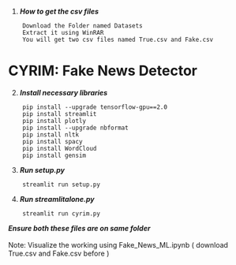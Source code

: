 
1. ***How to get the csv files***<br />
```
    Download the Folder named Datasets
    Extract it using WinRAR
    You will get two csv files named True.csv and Fake.csv
```
# CYRIM: Fake News Detector
2. ***Install necessary libraries***<br />
```
    pip install --upgrade tensorflow-gpu==2.0
    pip install streamlit
    pip install plotly
    pip install --upgrade nbformat
    pip install nltk
    pip install spacy
    pip install WordCloud
    pip install gensim
```
3. ***Run setup.py***<br />
```
    streamlit run setup.py
```
4. ***Run streamlitalone.py***<br />
```
    streamlit run cyrim.py
```
***Ensure both these files are on same folder***<br />
<br />
Note: Visualize the working using Fake_News_ML.ipynb ( download True.csv and Fake.csv before )
